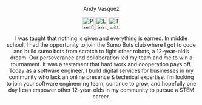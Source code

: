 <p align="center">Andy Vasquez</p>
<p align="center">
  <a href="https://andydevelops.com/" rel="nofollow">
    <img src="https://raw.githubusercontent.com/cafloyd/cafloyd/master/images/branded-link.png" width="30px;" alt="Portfolio Site" style="max-width:100%;">
  </a>
  <a href="https://www.linkedin.com/in/andy-vasquez-dev/" rel="nofollow">
    <img src="https://raw.githubusercontent.com/cafloyd/cafloyd/master/images/branded-linkedin.png" width="30px;" alt="LinkedIn" style="max-width:100%;">
  </a>
  <a href="https://twitter.com/andyvasquez_dev" rel="nofollow">
    <img src="https://raw.githubusercontent.com/cafloyd/cafloyd/master/images/branded-twitter.png" width="30px;" alt="Twitter" style="max-width:100%;">
  </a>
</p>
<p align="center">
I was taught that nothing is given and everything is earned. In middle school, I had the opportunity to join the Sumo Bots club where I got to code and build sumo bots from scratch to fight other robots, a 12-year-old’s dream. Our perseverance and collaboration led my team and me to win a tournament. It was a testament that hard work and cooperation pays off. Today as a software engineer, I build digital services for businesses in my community who lack an online presence & technical expertise. I’m looking to join your software engineering team, continue to grow, and hopefully one day I can empower other 12-year-olds in my community to pursue a STEM career.
</p>
<!--
**andyvasquez-dev/andyvasquez-dev** is a ✨ _special_ ✨ repository because its `README.md` (this file) appears on your GitHub profile.
  <img src="https://camo.githubusercontent.com/8abd66ab52ead534b74e994ca30f0fc4d12f92f3aec34ceee3ca0ce3c42ce08f/68747470733a2f2f692e696d6775722e636f6d2f3533364a4e64392e6a7067" width="100%" data-canonical-src="https://i.imgur.com/536JNd9.jpg" style="max-width:100%;">











